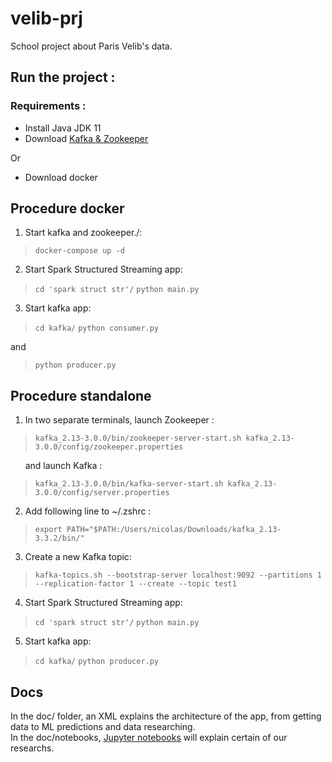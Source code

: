 # velib-prj
School project about Paris Velib's data.

## Run the project : 
### Requirements :
- Install Java JDK 11
- Download [Kafka & Zookeeper](https://kafka.apache.org/downloads)

Or
- Download docker

## Procedure docker
1. Start kafka and zookeeper./:
> `docker-compose up -d`

2. Start Spark Structured Streaming app: 
> `cd 'spark struct str'/`
> `python main.py`

3. Start kafka app:
> `cd kafka/`
> `python consumer.py` 

and

> `python producer.py` 

## Procedure standalone
1. In two separate terminals, launch Zookeeper :
> `kafka_2.13-3.0.0/bin/zookeeper-server-start.sh kafka_2.13-3.0.0/config/zookeeper.properties`

&nbsp;&nbsp;&nbsp;&nbsp;&nbsp;&nbsp;and launch Kafka :

> `kafka_2.13-3.0.0/bin/kafka-server-start.sh kafka_2.13-3.0.0/config/server.properties`

2. Add following line to ~/.zshrc :

>`export PATH="$PATH:/Users/nicolas/Downloads/kafka_2.13-3.3.2/bin/"`

3. Create a new Kafka topic:

> `kafka-topics.sh --bootstrap-server localhost:9092 --partitions 1 --replication-factor 1 --create --topic test1`

4. Start Spark Structured Streaming app: 
> `cd 'spark struct str'/`
> `python main.py`

5. Start kafka app:
> `cd kafka/`
> `python producer.py`

## Docs
In the doc/ folder, an XML explains the architecture of the app, from getting data to ML predictions and data researching.<br>
In the doc/notebooks, [Jupyter notebooks](https://jupyter.org) will explain certain of our researchs.
